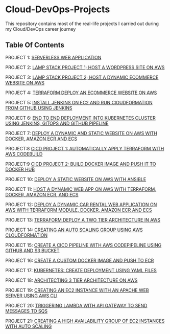 # Cloud-DevOps-Projects

This repository contains most of the real-life projects I carried out during my Cloud/DevOps career journey

## Table Of Contents

PROJECT 1: [SERVERLESS WEB APPLICATION](https://github.com/georgeonalo/Serverless-Web-Application)

PROJECT 2: [LAMP STACK PROJECT 1; HOST A WORDPRESS SITE ON AWS](https://github.com/georgeonalo/Host-a-wordpress-website-on-AWS)

PROJECT 3: [LAMP STACK PROJECT 2; HOST A DYNAMIC ECOMMERCE WEBSITE ON AWS](https://github.com/georgeonalo/Host-a-Dynamic-Ecommerce-Website-on-AWS)

PROJECT 4: [TERRAFORM DEPLOY AN ECOMMERCE WEBSITE ON AWS](https://github.com/georgeonalo/terraform-projects)

PROJECT 5: [INSTALL JENKINS ON EC2 AND RUN ClOUDFORMATION FROM GITHUB USING JENKINS](https://github.com/georgeonalo/Run-Infra-as-Code-with-Jenkins)

PROJECT 6: [END TO END DEPLOYMENT INTO KUBERNETES CLUSTER USING JENKINS, GITOPS AND GITHUB PIPELINE](https://github.com/georgeonalo/GitOps)

PROJECT 7: [DEPLOY A DYNAMIC AND STATIC WEBSITE ON AWS WITH DOCKER, AMAZON ECR AND ECS](https://github.com/georgeonalo/docker-projects)

PROJECT:8 [CICD PROJECT 1: AUTOMATICALLY APPLY TERRAFORM WITH AWS CODEBUILD](https://github.com/georgeonalo/cicd-projects)

PROJECT:9 [CICD PROJECT 2: BUILD DOCKER IMAGE AND PUSH IT TO DOCKER HUB](https://github.com/georgeonalo/cicd-build-docker-image)  

PROJECT 10: [DEPLOY A STATIC WEBSITE ON AWS WITH ANSIBLE](https://github.com/georgeonalo/ansible-playbooks)

PROJECT 11: [HOST A DYNAMIC WEB APP ON AWS WITH TERRAFORM, DOCKER, AMAZON ECR, AND ECS](https://github.com/georgeonalo/rentzone-terraform-ecs-project)

PROJECT 12: [DEPLOY A DYNAMIC CAR RENTAL WEB APPLICATION ON AWS WITH TERRAFORM MODULE, DOCKER, AMAZON ECR AND ECS](https://github.com/georgeonalo/terraform-modules)

PROJECT 13: [TERRAFORM DEPLOY A TWO TIER ARCHITECTURE IN AWS](https://github.com/georgeonalo/Terraform-Deploy-a-Two-Tier-Architecture-in-AWS)

PROJECT 14: [CREATING AN AUTO SCALING GROUP USING AWS CLOUDFORMATION](https://github.com/georgeonalo/Creating-an-Auto-Scaling-Group-using-AWS-CloudFormation)

PROJECT 15: [CREATE A CICD PIPELINE WITH AWS CODEPIPELINE USING GITHUB AND S3 BUCKET](https://github.com/georgeonalo/CI-CD-Pipeline-with-AWS-CodePipeline)

PROJECT 16: [CREATE A CUSTOM DOCKER IMAGE AND PUSH TO ECR](https://github.com/georgeonalo/Create-a-Custom-Docker-Image)

PROJECT 17: [KUBERNETES: CREATE DEPLOYMENT USING YAML FILES
](https://github.com/georgeonalo/Kubernetes-Create-Deployments-Using-YAML-Files)

PROJECT 18: [ARCHITECTING 3 TIER ARCHITECTURE ON AWS](https://github.com/georgeonalo/hello-world)

PROJECT 19: [CREATING AN EC2 INSTANCE WITH AN APACHE WEB SERVER USING AWS CLI](https://github.com/georgeonalo/Creating-an-EC2-instance-with-an-Apache-Web-Server-Using-AWS-CLI)

PROJECT 20: [TRIGGERING LAMBDA WITH API GATEWAY TO SEND MESSAGES TO SQS](https://github.com/georgeonalo/Triggering-Lambda-with-API-Gateway-to-Send-Messages-to-SQS)

PROJECT 21: [CREATING A HIGH AVAILABILITY GROUP OF EC2 INSTANCES WITH AUTO SCALING](https://github.com/georgeonalo/Creating-a-High-Availability-Group-of-EC2-Instances-with-Auto-Scaling)


